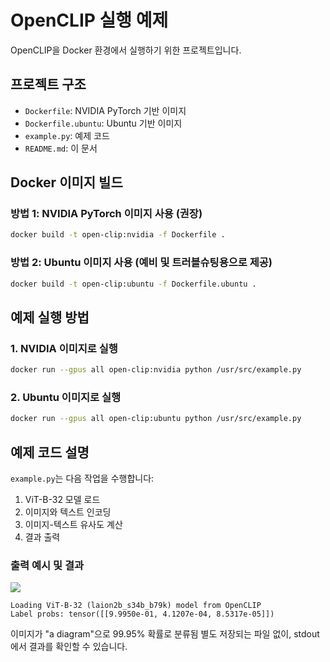 # OpenCLIP 실행 예제
OpenCLIP을 Docker 환경에서 실행하기 위한 프로젝트입니다.

## 프로젝트 구조
- `Dockerfile`: NVIDIA PyTorch 기반 이미지
- `Dockerfile.ubuntu`: Ubuntu 기반 이미지
- `example.py`: 예제 코드
- `README.md`: 이 문서

## Docker 이미지 빌드

### 방법 1: NVIDIA PyTorch 이미지 사용 (권장)
```bash
docker build -t open-clip:nvidia -f Dockerfile .
```

### 방법 2: Ubuntu 이미지 사용 (예비 및 트러블슈팅용으로 제공)
```bash
docker build -t open-clip:ubuntu -f Dockerfile.ubuntu .
```

## 예제 실행 방법

### 1. NVIDIA 이미지로 실행
```bash
docker run --gpus all open-clip:nvidia python /usr/src/example.py
```

### 2. Ubuntu 이미지로 실행
```bash
docker run --gpus all open-clip:ubuntu python /usr/src/example.py
```

## 예제 코드 설명

`example.py`는 다음 작업을 수행합니다:
1. ViT-B-32 모델 로드
2. 이미지와 텍스트 인코딩
3. 이미지-텍스트 유사도 계산
4. 결과 출력

### 출력 예시 및 결과
![](docs/CLIP.png)
```
Loading ViT-B-32 (laion2b_s34b_b79k) model from OpenCLIP
Label probs: tensor([[9.9950e-01, 4.1207e-04, 8.5317e-05]])
```
이미지가 "a diagram"으로 99.95% 확률로 분류됨
별도 저장되는 파일 없이, stdout에서 결과를 확인할 수 있습니다.
